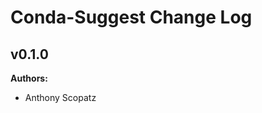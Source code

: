 # Conda-Suggest Change Log


<!-- current developments -->

## v0.1.0
**Authors:**

* Anthony Scopatz


